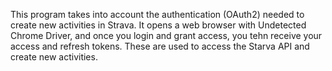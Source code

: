 This program takes into account the authentication (OAuth2) needed to create new activities in Strava. 
It opens a web browser with Undetected Chrome Driver, and once you login and grant access, you tehn receive your access and refresh tokens. 
These are used to access the Starva API and create new activities.
